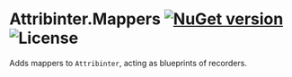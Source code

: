 # Attribinter.Mappers [![NuGet version](https://img.shields.io/nuget/v/Attribinter.Mappers.svg?style=plastic)](https://www.nuget.org/packages/Attribinter.Mappers/) ![License](https://img.shields.io/github/license/Attribinter/Attribinter.Mappers?style=plastic)

Adds mappers to `Attribinter`, acting as blueprints of recorders.